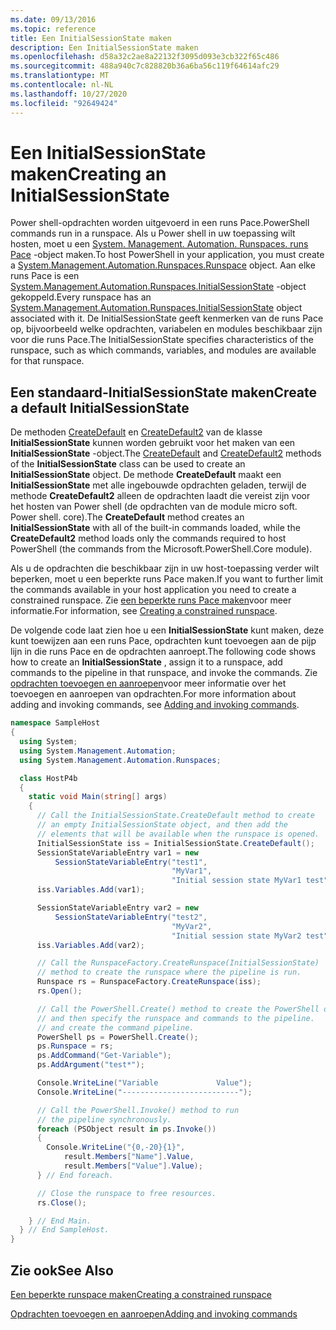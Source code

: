 ```yaml
---
ms.date: 09/13/2016
ms.topic: reference
title: Een InitialSessionState maken
description: Een InitialSessionState maken
ms.openlocfilehash: d58a32c2ae8a22132f3095d093e3cb322f65c486
ms.sourcegitcommit: 488a940c7c828820b36a6ba56c119f64614afc29
ms.translationtype: MT
ms.contentlocale: nl-NL
ms.lasthandoff: 10/27/2020
ms.locfileid: "92649424"
---
```

# <a name="creating-an-initialsessionstate"></a><span data-ttu-id="156ab-103">Een InitialSessionState maken</span><span class="sxs-lookup"><span data-stu-id="156ab-103">Creating an InitialSessionState</span></span>

<span data-ttu-id="156ab-104">Power shell-opdrachten worden uitgevoerd in een runs Pace.</span><span class="sxs-lookup"><span data-stu-id="156ab-104">PowerShell commands run in a runspace.</span></span>
<span data-ttu-id="156ab-105">Als u Power shell in uw toepassing wilt hosten, moet u een [System. Management. Automation. Runspaces. runs Pace](/dotnet/api/System.Management.Automation.Runspaces.Runspace) -object maken.</span><span class="sxs-lookup"><span data-stu-id="156ab-105">To host PowerShell in your application, you must create a [System.Management.Automation.Runspaces.Runspace](/dotnet/api/System.Management.Automation.Runspaces.Runspace) object.</span></span>
<span data-ttu-id="156ab-106">Aan elke runs Pace is een [System.Management.Automation.Runspaces.InitialSessionState](/dotnet/api/System.Management.Automation.Runspaces.InitialSessionState) -object gekoppeld.</span><span class="sxs-lookup"><span data-stu-id="156ab-106">Every runspace has an [System.Management.Automation.Runspaces.InitialSessionState](/dotnet/api/System.Management.Automation.Runspaces.InitialSessionState) object associated with it.</span></span>
<span data-ttu-id="156ab-107">De InitialSessionState geeft kenmerken van de runs Pace op, bijvoorbeeld welke opdrachten, variabelen en modules beschikbaar zijn voor die runs Pace.</span><span class="sxs-lookup"><span data-stu-id="156ab-107">The InitialSessionState specifies characteristics of the runspace, such as which commands, variables, and modules are available for that runspace.</span></span>

## <a name="create-a-default-initialsessionstate"></a><span data-ttu-id="156ab-108">Een standaard-InitialSessionState maken</span><span class="sxs-lookup"><span data-stu-id="156ab-108">Create a default InitialSessionState</span></span>

<span data-ttu-id="156ab-109">De methoden [CreateDefault](/dotnet/api/System.Management.Automation.Runspaces.InitialSessionState.CreateDefault) en [CreateDefault2](/dotnet/api/System.Management.Automation.Runspaces.InitialSessionState.CreateDefault2) van de klasse **InitialSessionState** kunnen worden gebruikt voor het maken van een **InitialSessionState** -object.</span><span class="sxs-lookup"><span data-stu-id="156ab-109">The [CreateDefault](/dotnet/api/System.Management.Automation.Runspaces.InitialSessionState.CreateDefault) and [CreateDefault2](/dotnet/api/System.Management.Automation.Runspaces.InitialSessionState.CreateDefault2) methods of the **InitialSessionState** class can be used to create an **InitialSessionState** object.</span></span>
<span data-ttu-id="156ab-110">De methode **CreateDefault** maakt een **InitialSessionState** met alle ingebouwde opdrachten geladen, terwijl de methode **CreateDefault2** alleen de opdrachten laadt die vereist zijn voor het hosten van Power shell (de opdrachten van de module micro soft. Power shell. core).</span><span class="sxs-lookup"><span data-stu-id="156ab-110">The **CreateDefault** method creates an **InitialSessionState** with all of the built-in commands loaded, while the **CreateDefault2** method loads only the commands required to host PowerShell (the commands from the Microsoft.PowerShell.Core module).</span></span>

<span data-ttu-id="156ab-111">Als u de opdrachten die beschikbaar zijn in uw host-toepassing verder wilt beperken, moet u een beperkte runs Pace maken.</span><span class="sxs-lookup"><span data-stu-id="156ab-111">If you want to further limit the commands available in your host application you need to create a constrained runspace.</span></span>
<span data-ttu-id="156ab-112">Zie [een beperkte runs Pace maken](creating-a-constrained-runspace.md)voor meer informatie.</span><span class="sxs-lookup"><span data-stu-id="156ab-112">For information, see [Creating a constrained runspace](creating-a-constrained-runspace.md).</span></span>

<span data-ttu-id="156ab-113">De volgende code laat zien hoe u een **InitialSessionState** kunt maken, deze kunt toewijzen aan een runs Pace, opdrachten kunt toevoegen aan de pijp lijn in die runs Pace en de opdrachten aanroept.</span><span class="sxs-lookup"><span data-stu-id="156ab-113">The following code shows how to create an **InitialSessionState** , assign it to a runspace, add commands to the pipeline in that runspace, and invoke the commands.</span></span>
<span data-ttu-id="156ab-114">Zie [opdrachten toevoegen en aanroepen](adding-and-invoking-commands.md)voor meer informatie over het toevoegen en aanroepen van opdrachten.</span><span class="sxs-lookup"><span data-stu-id="156ab-114">For more information about adding and invoking commands, see [Adding and invoking commands](adding-and-invoking-commands.md).</span></span>

```csharp
namespace SampleHost
{
  using System;
  using System.Management.Automation;
  using System.Management.Automation.Runspaces;

  class HostP4b
  {
    static void Main(string[] args)
    {
      // Call the InitialSessionState.CreateDefault method to create
      // an empty InitialSessionState object, and then add the
      // elements that will be available when the runspace is opened.
      InitialSessionState iss = InitialSessionState.CreateDefault();
      SessionStateVariableEntry var1 = new
          SessionStateVariableEntry("test1",
                                    "MyVar1",
                                    "Initial session state MyVar1 test");
      iss.Variables.Add(var1);

      SessionStateVariableEntry var2 = new
          SessionStateVariableEntry("test2",
                                    "MyVar2",
                                    "Initial session state MyVar2 test");
      iss.Variables.Add(var2);

      // Call the RunspaceFactory.CreateRunspace(InitialSessionState)
      // method to create the runspace where the pipeline is run.
      Runspace rs = RunspaceFactory.CreateRunspace(iss);
      rs.Open();

      // Call the PowerShell.Create() method to create the PowerShell object,
      // and then specify the runspace and commands to the pipeline.
      // and create the command pipeline.
      PowerShell ps = PowerShell.Create();
      ps.Runspace = rs;
      ps.AddCommand("Get-Variable");
      ps.AddArgument("test*");

      Console.WriteLine("Variable             Value");
      Console.WriteLine("--------------------------");

      // Call the PowerShell.Invoke() method to run
      // the pipeline synchronously.
      foreach (PSObject result in ps.Invoke())
      {
        Console.WriteLine("{0,-20}{1}",
            result.Members["Name"].Value,
            result.Members["Value"].Value);
      } // End foreach.

      // Close the runspace to free resources.
      rs.Close();

    } // End Main.
  } // End SampleHost.
}
```

## <a name="see-also"></a><span data-ttu-id="156ab-115">Zie ook</span><span class="sxs-lookup"><span data-stu-id="156ab-115">See Also</span></span>

[<span data-ttu-id="156ab-116">Een beperkte runspace maken</span><span class="sxs-lookup"><span data-stu-id="156ab-116">Creating a constrained runspace</span></span>](creating-a-constrained-runspace.md)

[<span data-ttu-id="156ab-117">Opdrachten toevoegen en aanroepen</span><span class="sxs-lookup"><span data-stu-id="156ab-117">Adding and invoking commands</span></span>](adding-and-invoking-commands.md)
